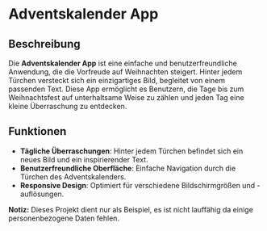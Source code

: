 # Adventskalender App

## Beschreibung

Die **Adventskalender App** ist eine einfache und benutzerfreundliche Anwendung, die die Vorfreude auf Weihnachten steigert. 
Hinter jedem Türchen versteckt sich ein einzigartiges Bild, begleitet von einem passenden Text. 
Diese App ermöglicht es Benutzern, die Tage bis zum Weihnachtsfest auf unterhaltsame Weise zu zählen und jeden Tag eine kleine Überraschung zu entdecken.

## Funktionen

- **Tägliche Überraschungen**: Hinter jedem Türchen befindet sich ein neues Bild und ein inspirierender Text.
- **Benutzerfreundliche Oberfläche**: Einfache Navigation durch die Türchen des Adventskalenders.
- **Responsive Design**: Optimiert für verschiedene Bildschirmgrößen und -auflösungen.

**Notiz:** Dieses Projekt dient nur als Beispiel, es ist nicht lauffähig da einige personenbezogene Daten fehlen.
